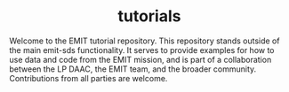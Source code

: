 <h1 align="center"> tutorials </h1>

Welcome to the EMIT tutorial repository.  This repository stands outside of the main emit-sds functionality.  It serves to provide examples for how to use data and code from the EMIT mission, and is part of a collaboration between the LP DAAC, the EMIT team, and the broader community.  Contributions from all parties are welcome.
